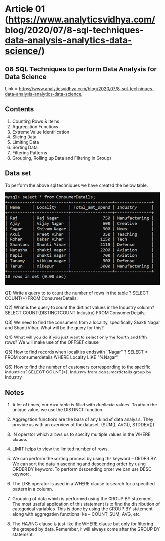 # Article 01 (https://www.analyticsvidhya.com/blog/2020/07/8-sql-techniques-data-analysis-analytics-data-science/)

## 08 SQL Techniques to perform Data Analysis for Data Science

Link = https://www.analyticsvidhya.com/blog/2020/07/8-sql-techniques-data-analysis-analytics-data-science/

## Contents
01. Counting Rows & Items
02. Aggregation Functions
03. Extreme Value Identification
04. Slicing Data
05. Limiting Data
06. Sorting Data
07. Filtering Patterns
08. Grouping, Rolling up Data and Filtering in Groups

## Data set
To perform the above sql techniques we have created the below table.

![alt text](table.png)



Q1) Write a query to to count the number of rows in the table ?
SELECT COUNT(*) FROM ConsumerDetails;

Q2) What is the query to count the distinct values in the Industry column?
SELECT COUNT(DISTINCTCOUNT Industry) FROM ConsumerDetails;

Q3) We need to find the consumers from a locality, specifically Shakti Nagar and Shanti Vihar. What will be the query for this?

Q4) What will you do if you just want to select only the fourth and fifth rows?
We will make use of the OFFSET clause

Q5) How to find records when localities endswith ''Nagar" ?
SELECT * FROM consumerdetails WHERE Locality LIKE "%Nagar"

Q6) How to find the number of customers corresponding to the specific industries?
SELECT COUNT(*), Industry from consumerdetails group by Industry

## Notes
01. A lot of times, our data table is filled with duplicate values. To attain the unique value, we use the DISTINCT function.

02. Aggregation functions are the base of any kind of data analysis. They provide us with an overview of the dataset. (SUM(), AVG(), STDDEV()).

03. IN operator which allows us to specify multiple values in the WHERE clause.

04. LIMIT helps to view the limited number of rows.

05. We can perform the sorting process by using the keyword – ORDER BY. We can sort the data in ascending and descending order by using ORDER BY keyword. To perform descending order we can use DESC keyword.

06. The LIKE operator is used in a WHERE clause to search for a specified pattern in a column.

07. Grouping of data which is performed using the GROUP BY statement. The most useful application of this statement is to find the distribution of categorical variables. This is done by using the GROUP BY statement along with aggregation functions like – COUNT, SUM, AVG, etc.

08. The HAVING clause is just like the WHERE clause but only for filtering the grouped by data. Remember, it will always come after the GROUP BY statement.







